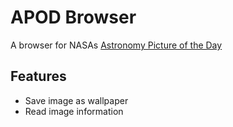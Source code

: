 # APOD Browser

A browser for NASAs [Astronomy Picture of the Day](http://apod.nasa.gov/apod/astropix.html)

## Features

- Save image as wallpaper
- Read image information
